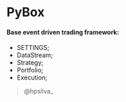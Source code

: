 # PyBox

#### Base event driven trading framework:
- SETTINGS;
- DataStream;
- Strategy;
- Portfolio;
- Execution;

> @hpsilva_
